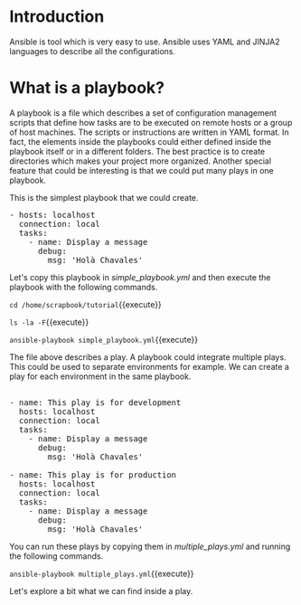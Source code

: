 # Introduction
Ansible is tool which is very easy to use. Ansible uses YAML and JINJA2 languages to describe all the configurations.

# What is a playbook?

A playbook is a file which describes a set of configuration management scripts that define how tasks are to be executed on remote hosts or a group of host machines. The scripts or instructions are written in YAML format. In fact, the elements inside the playbooks could either defined inside the playbook itself or in a different folders. The best practice is to create directories which makes your project more organized. Another special feature that could be interesting is that we could put many plays in one playbook.

This is the simplest playbook that we could create.

<pre class="file" data-target="clipboard">
- hosts: localhost
  connection: local
  tasks:
    - name: Display a message
      debug:
        msg: 'Holà Chavales'
</pre>

Let's copy this playbook in *simple_playbook.yml* and then execute the playbook with the following commands.

`cd /home/scrapbook/tutorial`{{execute}}

`ls -la -F`{{execute}}

`ansible-playbook simple_playbook.yml`{{execute}}

The file above describes a play. A playbook could integrate multiple plays. This could be used to separate environments for example. We can create a play for each environment in the same playbook.


<pre class="file" data-target="clipboard">

- name: This play is for development
  hosts: localhost
  connection: local
  tasks:
    - name: Display a message
      debug:
        msg: 'Holà Chavales'

- name: This play is for production
  hosts: localhost
  connection: local
  tasks:
    - name: Display a message
      debug:
        msg: 'Holà Chavales'
</pre>

You can run these plays by copying them in *multiple_plays.yml* and running the following commands.


`ansible-playbook multiple_plays.yml`{{execute}}


Let's explore a bit what we can find inside a play.
